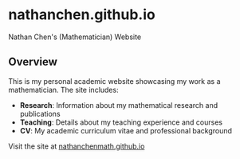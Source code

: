 # nathanchen.github.io
Nathan Chen's (Mathematician) Website

## Overview
This is my personal academic website showcasing my work as a mathematician. The site includes:

- **Research**: Information about my mathematical research and publications
- **Teaching**: Details about my teaching experience and courses
- **CV**: My academic curriculum vitae and professional background

Visit the site at [nathanchenmath.github.io](https://nathanchenmath.github.io)
